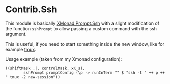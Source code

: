 # Contrib.Ssh

This module is basically [XMonad.Prompt.Ssh](https://github.com/xmonad/xmonad-contrib/blob/master/XMonad/Prompt/Ssh.hs)
with a slight modification of the function `sshPrompt` to allow passing a custom command with the ssh argument.

This is useful, if you need to start something inside the new window, like for example [tmux](https://github.com/tmux/tmux).

Usage example (taken from my Xmonad configuration):
```
((shiftMask .|. controlMask, xK_s),
        sshPrompt promptConfig (\p -> runInTerm "" $ "ssh -t " ++ p ++ " tmux -2 new-session"))
```
